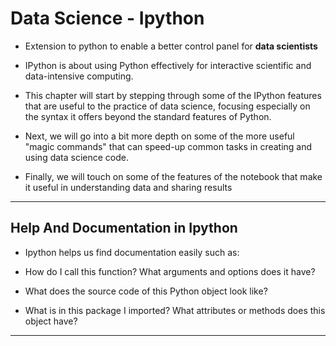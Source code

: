 # Data Science - Ipython

- Extension to python to enable a better control panel for **data scientists**

- IPython is about using Python effectively for interactive scientific and data-intensive computing.
- This chapter will start by stepping through some of the IPython features that are useful to the practice of data science, focusing especially on the syntax it offers beyond the standard features of Python.
- Next, we will go into a bit more depth on some of the more useful "magic commands" that can speed-up common tasks in creating and using data science code.
- Finally, we will touch on some of the features of the notebook that make it useful in understanding data and sharing results

---

## Help And Documentation in Ipython

- Ipython helps us find documentation easily such as:

- How do I call this function? What arguments and options does it have?
- What does the source code of this Python object look like?
- What is in this package I imported? What attributes or methods does this object have?

----

